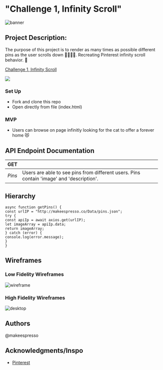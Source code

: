 # "Challenge 1, Infinity Scroll"
![banner](https://user-images.githubusercontent.com/20978259/122320033-8cd1d700-ceef-11eb-8d1b-c69a10447521.png)


## Project Description:
The purpose of this project is to render as many times as possible different pins as the user scrolls down 👩🏻‍💻💫. Recreating Pinterest infinity scroll behavior. 📌


<a href="https://www.loom.com/share/daf04e21d9b34840ae1552214d2c0e5b"> <p>Challenge 1, Infinity Scroll</p> <img style="max-width:300px;" src="https://cdn.loom.com/sessions/thumbnails/daf04e21d9b34840ae1552214d2c0e5b-with-play.gif"> </a>


### Set Up
* Fork and clone this repo
* Open directly from file (index.html)

### MVP
* Users can browse on page infinitly looking for the cat to offer a forever home 😻

## API Endpoint Documentation
| **GET** |  |
| --- | --- |
| _Pins_ | Users are able to see pins from different users. Pins contain 'image' and 'description'.

## Hierarchy
```
async function getPins() {
const urlIP = "http://makeespresso.co/Data/pins.json";
try {
const apiIp = await axios.get(urlIP);
let imageArray = apiIp.data;
return imageArray;
} catch (error) {
console.log(error.message);
}
}
```

## Wireframes

### Low Fidelity Wireframes
![wireframe](https://user-images.githubusercontent.com/20978259/122319988-77f54380-ceef-11eb-8f0c-bfebc8bea7e1.png)

### High Fidelity Wireframes
![desktop](https://user-images.githubusercontent.com/20978259/122328567-e9d48980-cefd-11eb-9458-b51a0a4bbffc.png)


## Authors
@makeespresso

## Acknowledgments/Inspo
* [Pinterest](https://www.pinterest.com/)
